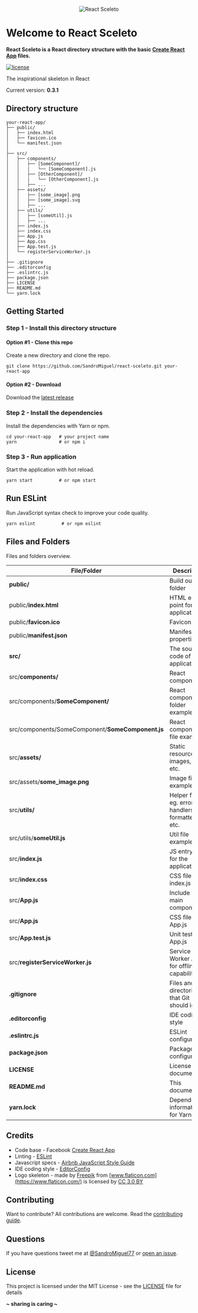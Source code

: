 <p align="center"><img src="http://sandromiguel.com/host/react-sceleto_03.png" alt="React Sceleto" /></p>

# Welcome to React Sceleto
**React Sceleto is a React directory structure with the basic 
[Create React App](https://github.com/facebook/create-react-app) files.**

[![license](https://img.shields.io/badge/License-MIT-blue.svg?style=flat)](LICENSE)

The inspirational skeleton in React

Current version: **0.3.1**

## Directory structure
```
your-react-app/
├── public/
│   ├── index.html
│   ├── favicon.ico
│   └── manifest.json
│
├── src/
│   ├── components/
│   │   ├── [SomeComponent]/
│   │   |   └── [SomeComponent].js
│   │   ├── [OtherComponent]/
│   │   |   └── [OtherComponent].js
│   │   ├── ...
│   ├── assets/
│   │   ├── [some_image].png
│   │   ├── [some_image].svg
│   │   ├── ...
│   ├── utils/
│   │   ├── [someUtil].js
│   │   ├── ...
│   ├── index.js
│   ├── index.css
│   ├── App.js
│   ├── App.css
│   ├── App.test.js
│   └── registerServiceWorker.js
│
├── .gitignore
├── .editorconfig
├── .eslintrc.js
├── package.json
├── LICENSE
├── README.md
└── yarn.lock
```

## Getting Started

### Step 1 - Install this directory structure
#### Option #1 - Clone this repo
Create a new directory and clone the repo.
```
git clone https://github.com/SandroMiguel/react-sceleto.git your-react-app
```

#### Option #2 - Download
Download the [latest release](https://github.com/SandroMiguel/react-sceleto/archive/v.0.2.zip)

### Step 2 - Install the dependencies
Install the dependencies with Yarn or npm.
```
cd your-react-app   # your project name
yarn                # or npm i
```

### Step 3 - Run application
Start the application with hot reload.
```
yarn start          # or npm start
```

## Run ESLint
Run JavaScript syntax check to improve your code quality.
```
yarn eslint          # or npm eslint
```

## Files and Folders
Files and folders overview.

| File/Folder | Description |
| --- | --- |
| **public/** | Build output folder |
| public/**index.html** | HTML entry point for the application |
| public/**favicon.ico** | Favicon |
| public/**manifest.json** | Manifest properties |
| **src/** | The source code of the application |
| src/**components/** | React components |
| src/components/**SomeComponent/** | React component folder example |
| src/components/SomeComponent/**SomeComponent.js** | React component file example |
| src/**assets/** | Static resources eg. images, pdf, etc. |
| src/assets/**some_image.png** | Image file example |
| src/**utils/** | Helper files eg. error handlers, formatters, etc. |
| src/utils/**someUtil.js** | Util file example |
| src/**index.js** | JS entry point for the application |
| src/**index.css** | CSS file for index.js |
| src/**App.js** | Include your main components |
| src/**App.js** | CSS file for App.js |
| src/**App.test.js** | Unit tests for App.js |
| src/**registerServiceWorker.js** | Service Worker API for offline capabilities |
| **.gitignore** | Files and directories that Git should ignore |
| **.editorconfig** | IDE coding style |
| **.eslintrc.js** | ESLint configuration |
| **package.json** | Package configuration |
| **LICENSE** | License document |
| **README.md** | This document |
| **yarn.lock** | Dependencies information for Yarn |

## Credits
- Code base - Facebook [Create React App](https://github.com/facebook/create-react-app)
- Linting - [ESLint](https://eslint.org/)
- Javascript specs - [Airbnb JavaScript Style Guide](https://github.com/airbnb/javascript)
- IDE coding style - [EditorConfig](https://editorconfig.org/)
- Logo skeleton - made by [Freepik](http://www.freepik.com) from [www.flaticon.com](https://www.flaticon.com/) is 
licensed by [CC 3.0 BY](http://creativecommons.org/licenses/by/3.0/)

## Contributing
Want to contribute? All contributions are welcome. Read the [contributing guide](CONTRIBUTING.md).

## Questions
If you have questions tweet me at [@SandroMiguel77](https://twitter.com/SandroMiguel77) or [open an issue](https://github.com/SandroMiguel/react-sceleto/issues/new).

## License
This project is licensed under the MIT License - see the [LICENSE](LICENSE) file for details

**~ sharing is caring ~**
